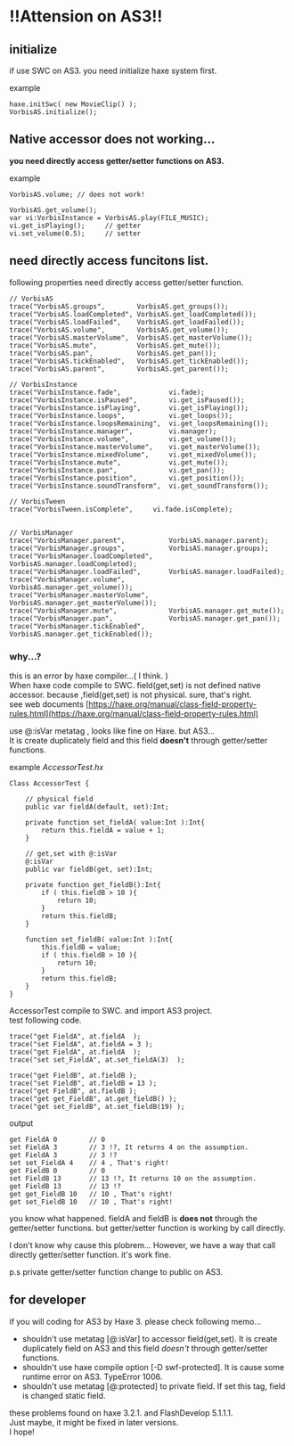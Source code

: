 # !!Attension on AS3!!

## initialize
if use SWC on AS3. you need initialize haxe system first.

example

	haxe.initSwc( new MovieClip() );
	VorbisAS.initialize();

## Native accessor does not working...

**you need directly access getter/setter functions on AS3.**

example

    VorbisAS.volume; // does not work!

    VorbisAS.get_volume();
	var vi:VorbisInstance = VorbisAS.play(FILE_MUSIC);
	vi.get_isPlaying();     // getter
	vi.set_volume(0.5);     // setter
	

## need directly access funcitons list.

following properties need directly access getter/setter function.

	// VorbisAS
	trace("VorbisAS.groups",		VorbisAS.get_groups());
	trace("VorbisAS.loadCompleted",	VorbisAS.get_loadCompleted());
	trace("VorbisAS.loadFailed",	VorbisAS.get_loadFailed());
	trace("VorbisAS.volume",		VorbisAS.get_volume());
	trace("VorbisAS.masterVolume",	VorbisAS.get_masterVolume());
	trace("VorbisAS.mute",			VorbisAS.get_mute());
	trace("VorbisAS.pan",			VorbisAS.get_pan());
	trace("VorbisAS.tickEnabled", 	VorbisAS.get_tickEnabled());
	trace("VorbisAS.parent",		VorbisAS.get_parent());
	
	// VorbisInstance
	trace("VorbisInstance.fade",			vi.fade);
	trace("VorbisInstance.isPaused",		vi.get_isPaused());
	trace("VorbisInstance.isPlaying",		vi.get_isPlaying());
	trace("VorbisInstance.loops",			vi.get_loops());
	trace("VorbisInstance.loopsRemaining",	vi.get_loopsRemaining());
	trace("VorbisInstance.manager",			vi.manager);
	trace("VorbisInstance.volume",			vi.get_volume());
	trace("VorbisInstance.masterVolume",	vi.get_masterVolume());
	trace("VorbisInstance.mixedVolume",		vi.get_mixedVolume());
	trace("VorbisInstance.mute",			vi.get_mute());
	trace("VorbisInstance.pan",				vi.get_pan());
	trace("VorbisInstance.position",		vi.get_position());
	trace("VorbisInstance.soundTransform", 	vi.get_soundTransform());
	
	// VorbisTween
	trace("VorbisTween.isComplete",		vi.fade.isComplete);

	
	// VorbisManager
	trace("VorbisManager.parent",			VorbisAS.manager.parent);
	trace("VorbisManager.groups",			VorbisAS.manager.groups);
	trace("VorbisManager.loadCompleted",	VorbisAS.manager.loadCompleted);
	trace("VorbisManager.loadFailed",		VorbisAS.manager.loadFailed);
	trace("VorbisManager.volume",			VorbisAS.manager.get_volume());
	trace("VorbisManager.masterVolume",		VorbisAS.manager.get_masterVolume());
	trace("VorbisManager.mute",				VorbisAS.manager.get_mute());
	trace("VorbisManager.pan",				VorbisAS.manager.get_pan());
	trace("VorbisManager.tickEnabled", 		VorbisAS.manager.get_tickEnabled());


### why...?

this is an error by haxe compiler...( I think. )  
When haxe code compile to SWC.
field(get,set) is not defined native accessor.
because ,field(get,set) is not physical.
sure, that's right.  
see web documents [https://haxe.org/manual/class-field-property-rules.html](https://haxe.org/manual/class-field-property-rules.html)

use @:isVar metatag , looks like fine on Haxe.
but AS3...  
It is create duplicately field and this field **doesn't** through getter/setter functions.

example
*AccessorTest.hx*

	Class AccessorTest {
		
		// physical field
		public var fieldA(default, set):Int;
		
		private function set_fieldA( value:Int ):Int{
			return this.fieldA = value + 1;
		}
		
		// get,set with @:isVar 		
		@:isVar
		public var fieldB(get, set):Int;
		
		private function get_fieldB():Int{
			if ( this.fieldB > 10 ){
				return 10;
			}
			return this.fieldB;
		}
		
		function set_fieldB( value:Int ):Int{
			this.fieldB = value;
			if ( this.fieldB > 10 ){
				return 10;
			}
			return this.fieldB;
		}
	}

AccessorTest compile to SWC. and import AS3 project.	
test following code.

	trace("get FieldA", at.fieldA  );
	trace("set FieldA", at.fieldA = 3 );
	trace("get FieldA", at.fieldA  );
	trace("set set_FieldA", at.set_fieldA(3)  );
	
	trace("get FieldB", at.fieldB );
	trace("set FieldB", at.fieldB = 13 );
	trace("get FieldB", at.fieldB );
	trace("get get_FieldB", at.get_fieldB() );
	trace("get set_FieldB", at.set_fieldB(19) );

output

	get FieldA 0		// 0
	set FieldA 3		// 3 !?, It returns 4 on the assumption.
	get FieldA 3		// 3 !?
	set set_FieldA 4 	// 4 , That's right!
	get FieldB 0 		// 0
	set FieldB 13		// 13 !?, It returns 10 on the assumption.
	get FieldB 13		// 13 !?
	get get_FieldB 10	// 10 , That's right!
	get set_FieldB 10	// 10 , That's right!

you know what happened.
fieldA and fieldB is **does not** through the getter/setter functions.
but getter/setter function is working by call directly.

I don't know why cause this plobrem...
However, we have a way that call directly getter/setter function.
it's work fine.

p.s private getter/setter function change to public on AS3.

## for developer 
if you will coding for AS3 by Haxe 3.
please check following memo...

* shouldn't use metatag [@:isVar] to accessor field(get,set). It is create duplicately field on AS3 and this field *doesn't* through getter/setter functions.
* shouldn't use haxe compile option [-D swf-protected]. It is cause some runtime error on AS3. TypeError 1006.
* shouldn't use metatag [@:protected] to private field. If set this tag, field is changed static field.

these problems found on haxe 3.2.1. and FlashDevelop 5.1.1.1.     
Just maybe, it might be fixed in later versions.     
I hope!